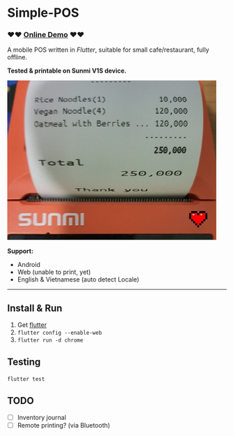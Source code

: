 # Simple-POS
### ❤️❤️ [Online Demo](https://tcd93.github.io/flutter-pos) ❤️❤️

A mobile POS written in _Flutter_, suitable for small cafe/restaurant, fully offline. 

**Tested & printable on **Sunmi V1S** device.**

![sunmi_v1s](.github/resource/print.jpg)

**Support:**
- Android
- Web (unable to print, yet)
- English & Vietnamese (auto detect Locale)

---

## Install & Run

1. Get [flutter](https://flutter.dev/)
2. `flutter config --enable-web`
3. `flutter run -d chrome`

## Testing

`flutter test`

## TODO
- [ ] Inventory journal
- [ ] Remote printing? (via Bluetooth)
